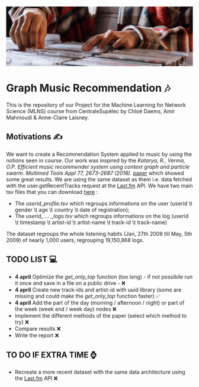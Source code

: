 ![cover](cover_MLNS.jpg)
# Graph Music Recommendation 🎶 
This is the repository of our Project for the Machine Learning for Network Science (MLNS) course from CentraleSupélec by Chloé Daems, Amir Mahmoudi & Anne-Claire Laisney.

## Motivations ✍️

We want to create a Recommendation System applied to music by using the notions seen in course. Our work was inspired by the *Katarya, R., Verma, O.P. Efficient music recommender system using context graph and particle swarm. Multimed Tools Appl 77, 2673–2687 (2018).* [paper](URL 'https://link.springer.com/article/10.1007/s11042-017-4447-x') which showed some great results. We are using the same dataset as them i.e. data fetched with the user.getRecentTracks request at the [Last.fm](URL 'https://www.last.fm/api/show/user.getRecentTracks') API. 
We have two main tsv files that you can download [here](URL 'http://mtg.upf.edu/static/datasets/last.fm/lastfm-dataset-1K.tar.gz') :

* The *userid_profile.tsv* which regroups informations on the user (userid \t gender \t age \t country \t date of registration);
* The *userid_ ... _logs.tsv* which regroups informations on the log (userid \t timestamp \t artist-id \t artist-name \t track-id \t track-name)

The dataset regroups the whole listening habits (Jan, 27th 2008 till May, 5th 2009) of nearly 1,000 users, regrouping 19,150,868 logs.

## TODO LIST 💻
* **4 april** Optimize the *get_only_top* function (too long) - if not possibile run it once and save in a file on a public drive - ❌
* **4 april** Create new track-ids and artist-id with uuid library (some are missing and could make the *get_only_top* function faster) ✅
* **4 april** Add the part of the day (morning / afternoon / night) or part of the week (week end / week day) nodes ❌
* Implement the different methods of the paper (select which method to try) ❌
* Compare results ❌
* Write the report ❌

## TO DO IF EXTRA TIME ⌚️
* Recreate a more recent dataset with the same data architecture using the [Last.fm](https://www.last.fm/api/show/user.getRecentTracks) API ❌

